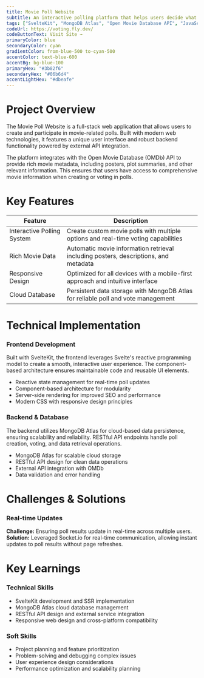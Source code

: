 ```yaml
---
title: Movie Poll Website
subtitle: An interactive polling platform that helps users decide what movie to watch next together.
tags: ["SvelteKit", "MongoDB Atlas", "Open Movie Database API", "JavaScript", "CSS"]
codeUrl: https://voting.fly.dev/
codeButtonText: Visit Site →
primaryColor: blue
secondaryColor: cyan
gradientColor: from-blue-500 to-cyan-500
accentColor: text-blue-600
accentBg: bg-blue-100
primaryHex: "#3b82f6"
secondaryHex: "#06b6d4"
accentLightHex: "#dbeafe"
---
```


# Project Overview
The Movie Poll Website is a full-stack web application that allows users to create and participate in movie-related polls. Built with modern web technologies, it features a unique user interface and robust backend functionality powered by external API integration.

The platform integrates with the Open Movie Database (OMDb) API to provide rich movie metadata, including posters, plot summaries, and other relevant information. This ensures that users have access to comprehensive movie information when creating or voting in polls.

# Key Features

| Feature | Description |
|---|---|
| Interactive Polling System | Create custom movie polls with multiple options and real-time voting capabilities |
| Rich Movie Data | Automatic movie information retrieval including posters, descriptions, and metadata |
| Responsive Design | Optimized for all devices with a mobile-first approach and intuitive interface |
| Cloud Database | Persistent data storage with MongoDB Atlas for reliable poll and vote management |

# Technical Implementation

### Frontend Development
Built with SvelteKit, the frontend leverages Svelte's reactive programming model to create a smooth, interactive user experience. The component-based architecture ensures maintainable code and reusable UI elements.

*   Reactive state management for real-time poll updates
*   Component-based architecture for modularity
*   Server-side rendering for improved SEO and performance
*   Modern CSS with responsive design principles

### Backend & Database
The backend utilizes MongoDB Atlas for cloud-based data persistence, ensuring scalability and reliability. RESTful API endpoints handle poll creation, voting, and data retrieval operations.

*   MongoDB Atlas for scalable cloud storage
*   RESTful API design for clean data operations
*   External API integration with OMDb
*   Data validation and error handling

# Challenges & Solutions

### Real-time Updates
**Challenge:** Ensuring poll results update in real-time across multiple users.
**Solution:** Leveraged Socket.io for real-time communication, allowing instant updates to poll results without page refreshes.

# Key Learnings

### Technical Skills
*   SvelteKit development and SSR implementation
*   MongoDB Atlas cloud database management
*   RESTful API design and external service integration
*   Responsive web design and cross-platform compatibility

### Soft Skills
*   Project planning and feature prioritization
*   Problem-solving and debugging complex issues
*   User experience design considerations
*   Performance optimization and scalability planning
